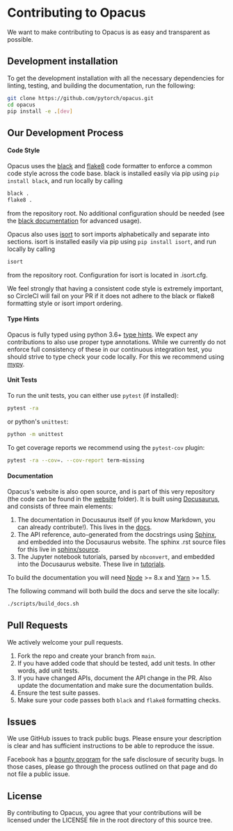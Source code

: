 # Contributing to Opacus

We want to make contributing to Opacus is as easy and transparent as possible.


## Development installation

To get the development installation with all the necessary dependencies for
linting, testing, and building the documentation, run the following:
```bash
git clone https://github.com/pytorch/opacus.git
cd opacus
pip install -e .[dev]
```


## Our Development Process

#### Code Style

Opacus uses the [black](https://github.com/ambv/black) and [flake8](https://github.com/PyCQA/flake8) code formatter to
enforce a common code style across the code base. black is installed easily via
pip using `pip install black`, and run locally by calling
```bash
black .
flake8 .
```
from the repository root. No additional configuration should be needed (see the
[black documentation](https://black.readthedocs.io/en/stable/installation_and_usage.html#usage)
for advanced usage).

Opacus also uses [isort](https://github.com/timothycrosley/isort) to sort imports
alphabetically and separate into sections. isort is installed easily via
pip using `pip install isort`, and run locally by calling
```bash
isort
```
from the repository root. Configuration for isort is located in .isort.cfg.

We feel strongly that having a consistent code style is extremely important, so
CircleCI will fail on your PR if it does not adhere to the black or flake8 formatting style or isort import ordering.


#### Type Hints

Opacus is fully typed using python 3.6+
[type hints](https://www.python.org/dev/peps/pep-0484/).
We expect any contributions to also use proper type annotations.
While we currently do not enforce full consistency of these in our continuous integration
test, you should strive to type check your code locally. For this we recommend
using [mypy](http://mypy-lang.org/).


#### Unit Tests

To run the unit tests, you can either use `pytest` (if installed):
```bash
pytest -ra
```
or python's `unittest`:
```bash
python -m unittest
```

To get coverage reports we recommend using the `pytest-cov` plugin:
```bash
pytest -ra --cov=. --cov-report term-missing
```


#### Documentation
Opacus's website is also open source, and is part of this very repository (the
code can be found in the [website](/website/) folder).
It is built using [Docusaurus](https://docusaurus.io/), and consists of three
main elements:

1. The documentation in Docusaurus itself (if you know Markdown, you can
   already contribute!). This lives in the [docs](/docs/).
2. The API reference, auto-generated from the docstrings using
   [Sphinx](http://www.sphinx-doc.org), and embedded into the Docusaurus website.
   The sphinx .rst source files for this live in [sphinx/source](/sphinx/source/).
3. The Jupyter notebook tutorials, parsed by `nbconvert`, and embedded into the
   Docusaurus website. These live in [tutorials](/tutorials/).

To build the documentation you will need [Node](https://nodejs.org/en/) >= 8.x
and [Yarn](https://yarnpkg.com/en/) >= 1.5.

The following command will both build the docs and serve the site locally:
```bash
./scripts/build_docs.sh
```

## Pull Requests
We actively welcome your pull requests.

1. Fork the repo and create your branch from `main`.
2. If you have added code that should be tested, add unit tests.
   In other words, add unit tests.
3. If you have changed APIs, document the API change in the PR.
   Also update the documentation and make sure the documentation builds.
4. Ensure the test suite passes.
5. Make sure your code passes both `black` and `flake8` formatting checks.


## Issues

We use GitHub issues to track public bugs. Please ensure your description is
clear and has sufficient instructions to be able to reproduce the issue.

Facebook has a [bounty program](https://www.facebook.com/whitehat/) for the safe
disclosure of security bugs. In those cases, please go through the process
outlined on that page and do not file a public issue.


## License

By contributing to Opacus, you agree that your contributions will be licensed
under the LICENSE file in the root directory of this source tree.
